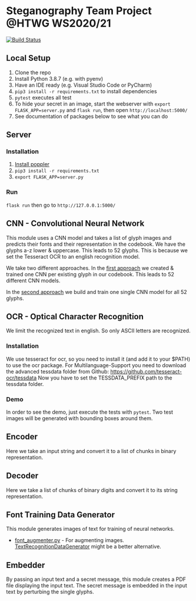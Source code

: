 # Steganography Team Project @HTWG WS2020/21
[![Build Status](https://travis-ci.com/steganographie-HTWG/steganographie.svg?branch=master)](https://travis-ci.com/github/steganographie-HTWG/steganographie)

## Local Setup
1. Clone the repo
2. Install Python 3.8.7 (e.g. with pyenv)
3. Have an IDE ready (e.g. Visual Studio Code or PyCharm)
4. `pip3 install -r requirements.txt` to install dependencies
5. `pytest` executes all test
6. To hide your secret in an image, start the webserver with `export FLASK_APP=server.py` and `flask run`, then open `http://localhost:5000/`
7. See documentation of packages below to see what you can do

## Server
### Installation
1. [Install poppler](https://github.com/Belval/pdf2image#how-to-install)
2. `pip3 install -r requirements.txt`
3. `export FLASK_APP=server.py`

### Run
`flask run` then go to `http://127.0.0.1:5000/`

## CNN - Convolutional Neural Network

This module uses a CNN model and takes a list of glyph images and predicts their fonts and their representation in the codebook.
We have the glyphs a-z lower & uppercase. This leads to 52 glyphs. This is because we set the Tesseract OCR to an english recognition model.

We take two different approaches. In the [first approach](https://github.com/steganographie-HTWG/steganographie/wiki/CNN#model-per-glyph) we created & trained one CNN per existing glyph in our codebook. This leads to 52 different CNN models.

In the [second approach](https://github.com/steganographie-HTWG/steganographie/wiki/CNN#single-model) we build and train one single CNN model for all 52 glyphs.

## OCR - Optical Character Recognition

We limit the recognized text in english. So only ASCII letters are recognized.

### Installation
We use tesseract for ocr, so you need to install it (and add it to your $PATH) to use the ocr package.
For Multilanguage-Support you need to download the advanced tessdata folder from Github: https://github.com/tesseract-ocr/tessdata
Now you have to set the TESSDATA_PREFIX path to the tessdata folder.
### Demo
In order to see the demo, just execute the tests with `pytest`. Two test images will be generated with bounding boxes around them.

## Encoder
Here we take an input string and convert it to a list of chunks in binary representation.

## Decoder
Here we take a list of chunks of binary digits and convert it to its string representation.

## Font Training Data Generator
This module generates images of text for training of neural networks.
- [font_augmenter.py](font_trainingsdata_generator/font_augmenter.py) - For augmenting images. [TextRecognitionDataGenerator](https://github.com/Belval/TextRecognitionDataGenerator) might be a better alternative.

## Embedder
By passing an input text and a secret message, this module creates a PDF file displaying the input text.
The secret message is embedded in the input text by perturbing the single glyphs.
